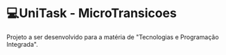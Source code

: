 # 💻UniTask - MicroTransicoes
Projeto a ser desenvolvido para a matéria de "Tecnologias e Programação Integrada". 
